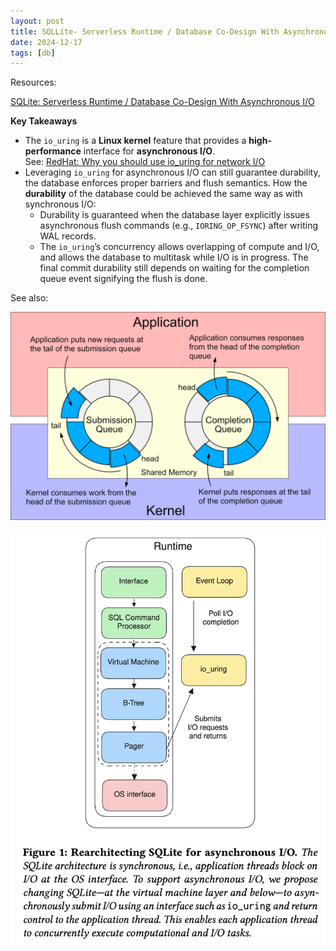 ```yaml
---
layout: post
title: SQLLite- Serverless Runtime / Database Co-Design With Asynchronous I/O
date: 2024-12-17
tags: [db]
---
```


Resources:

[SQLite: Serverless Runtime / Database Co-Design With Asynchronous I/O](https://dl.acm.org/doi/pdf/10.1145/3642968.3654821)

**Key Takeaways**

- The `io_uring` is a **Linux kernel** feature that provides a **high-performance** interface for **asynchronous I/O**. \
  See: [RedHat: Why you should use io_uring for network I/O](https://developers.redhat.com/articles/2023/04/12/why-you-should-use-iouring-network-io)
- Leveraging `io_uring` for asynchronous I/O can still guarantee durability, the database enforces proper barriers and 
flush semantics. How the **durability** of the database could be achieved the same way as with synchronous I/O:
    - Durability is guaranteed when the database layer explicitly issues asynchronous flush commands 
      (e.g., `IORING_OP_FSYNC`) after writing WAL records. 
    - The `io_uring`’s concurrency allows overlapping of compute and I/O, and allows the database to multitask while I/O 
      is in progress. The final commit durability still depends on waiting for the completion queue event
      signifying the flush is done.

See also:

![uring.png](..%2F..%2Fimg%2Furing.png)

![rearchitecting-sqllite.png](..%2F..%2Fimg%2Frearchitecting-sqllite.png)

  